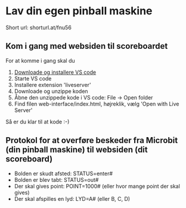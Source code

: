 # Lav din egen pinball maskine

Short url: shorturl.at/fnu56

## Kom i gang med websiden til scoreboardet

For at komme i gang skal du  
1. [Downloade og installere VS code](https://code.visualstudio.com/)
1. Starte VS code
1. Installere extension 'liveserver'
1. Downloade og unzippe koden
1. Åbne den unzippede kode i VS code: File -> Open folder
1. Find filen web-interface/index.html, højreklik, vælg 'Open with Live Server'

Så er du klar til at kode :-)

## Protokol for at overføre beskeder fra Microbit (din pinball maskine) til websiden (dit scoreboard)

- Bolden er skudt afsted: STATUS=enter#
- Bolden er blev tabt: STATUS=out#
- Der skal gives point: POINT=1000# (eller hvor mange point der skal gives)
- Der skal afspilles en lyd: LYD=A# (eller B, C, D)
